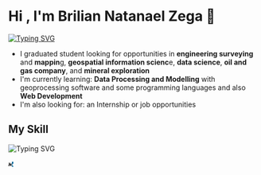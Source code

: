 # Hi , I'm Brilian Natanael Zega 👋

[![Typing SVG](https://readme-typing-svg.herokuapp.com/?lines=I+graduated+from;Bandung+Institute+of+Technology;majoring+in+Geophysical+Engineering)](https://git.io/typing-svg)


  * I graduated student looking for opportunities in **engineering surveying** and **mappin**g, **geospatial information scienc**e, **data science**, **oil and gas company**, and **mineral exploration**
  * I'm currently learning: **Data Processing and Modelling** with geoprocessing software and some programming languages and also **Web Development**
  * I'm also looking for: an Internship or job opportunities

## My Skill
![Typing SVG]()

[<img src="https://github.com/Bril22/Bril22/blob/main/images/linkedin.svg" width="10" height="10">](https://www.linkedin.com/in/briliannatan/)
